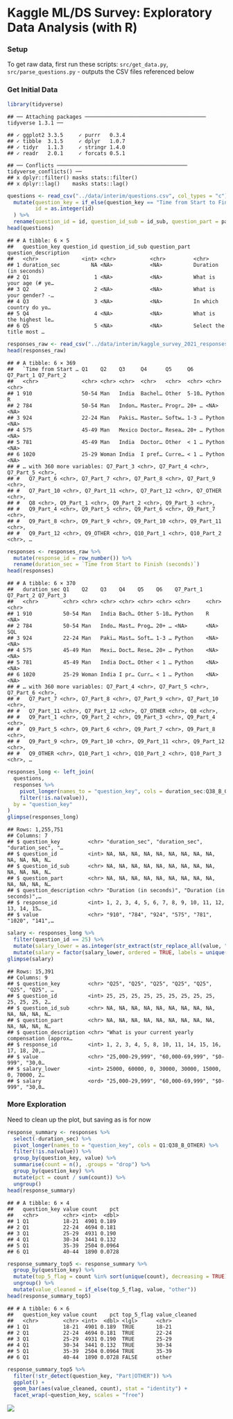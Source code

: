 Kaggle ML/DS Survey: Exploratory Data Analysis (with R)
================

### Setup

To get raw data, first run these scripts: `src/get_data.py`,
`src/parse_questions.py` - outputs the CSV files referenced below

### Get Initial Data

``` r
library(tidyverse)
```

    ## ── Attaching packages ─────────────────────────────────────── tidyverse 1.3.1 ──

    ## ✓ ggplot2 3.3.5     ✓ purrr   0.3.4
    ## ✓ tibble  3.1.5     ✓ dplyr   1.0.7
    ## ✓ tidyr   1.1.3     ✓ stringr 1.4.0
    ## ✓ readr   2.0.1     ✓ forcats 0.5.1

    ## ── Conflicts ────────────────────────────────────────── tidyverse_conflicts() ──
    ## x dplyr::filter() masks stats::filter()
    ## x dplyr::lag()    masks stats::lag()

``` r
questions <- read_csv("../data/interim/questions.csv", col_types = "c") %>%
  mutate(question_key = if_else(question_key == "Time from Start to Finish (seconds)", "duration_sec", question_key),
         id = as.integer(id)
  ) %>%
  rename(question_id = id, question_id_sub = id_sub, question_part = part, question_description = description)
head(questions)
```

    ## # A tibble: 6 × 5
    ##   question_key question_id question_id_sub question_part question_description   
    ##   <chr>              <int> <chr>           <chr>         <chr>                  
    ## 1 duration_sec          NA <NA>            <NA>          Duration (in seconds)  
    ## 2 Q1                     1 <NA>            <NA>          What is your age (# ye…
    ## 3 Q2                     2 <NA>            <NA>          What is your gender? -…
    ## 4 Q3                     3 <NA>            <NA>          In which country do yo…
    ## 5 Q4                     4 <NA>            <NA>          What is the highest le…
    ## 6 Q5                     5 <NA>            <NA>          Select the title most …

``` r
responses_raw <- read_csv("../data/interim/kaggle_survey_2021_responses.csv", col_types = "c")
head(responses_raw)
```

    ## # A tibble: 6 × 369
    ##   `Time from Start … Q1    Q2    Q3     Q4      Q5     Q6    Q7_Part_1 Q7_Part_2
    ##   <chr>              <chr> <chr> <chr>  <chr>   <chr>  <chr> <chr>     <chr>    
    ## 1 910                50-54 Man   India  Bachel… Other  5-10… Python    R        
    ## 2 784                50-54 Man   Indon… Master… Progr… 20+ … <NA>      <NA>     
    ## 3 924                22-24 Man   Pakis… Master… Softw… 1-3 … Python    <NA>     
    ## 4 575                45-49 Man   Mexico Doctor… Resea… 20+ … Python    <NA>     
    ## 5 781                45-49 Man   India  Doctor… Other  < 1 … Python    <NA>     
    ## 6 1020               25-29 Woman India  I pref… Curre… < 1 … Python    <NA>     
    ## # … with 360 more variables: Q7_Part_3 <chr>, Q7_Part_4 <chr>, Q7_Part_5 <chr>,
    ## #   Q7_Part_6 <chr>, Q7_Part_7 <chr>, Q7_Part_8 <chr>, Q7_Part_9 <chr>,
    ## #   Q7_Part_10 <chr>, Q7_Part_11 <chr>, Q7_Part_12 <chr>, Q7_OTHER <chr>,
    ## #   Q8 <chr>, Q9_Part_1 <chr>, Q9_Part_2 <chr>, Q9_Part_3 <chr>,
    ## #   Q9_Part_4 <chr>, Q9_Part_5 <chr>, Q9_Part_6 <chr>, Q9_Part_7 <chr>,
    ## #   Q9_Part_8 <chr>, Q9_Part_9 <chr>, Q9_Part_10 <chr>, Q9_Part_11 <chr>,
    ## #   Q9_Part_12 <chr>, Q9_OTHER <chr>, Q10_Part_1 <chr>, Q10_Part_2 <chr>, …

``` r
responses <- responses_raw %>%
  mutate(response_id = row_number()) %>%
  rename(duration_sec = `Time from Start to Finish (seconds)`)
head(responses)
```

    ## # A tibble: 6 × 370
    ##   duration_sec Q1    Q2    Q3    Q4    Q5    Q6    Q7_Part_1 Q7_Part_2 Q7_Part_3
    ##   <chr>        <chr> <chr> <chr> <chr> <chr> <chr> <chr>     <chr>     <chr>    
    ## 1 910          50-54 Man   India Bach… Other 5-10… Python    R         <NA>     
    ## 2 784          50-54 Man   Indo… Mast… Prog… 20+ … <NA>      <NA>      SQL      
    ## 3 924          22-24 Man   Paki… Mast… Soft… 1-3 … Python    <NA>      <NA>     
    ## 4 575          45-49 Man   Mexi… Doct… Rese… 20+ … Python    <NA>      <NA>     
    ## 5 781          45-49 Man   India Doct… Other < 1 … Python    <NA>      <NA>     
    ## 6 1020         25-29 Woman India I pr… Curr… < 1 … Python    <NA>      <NA>     
    ## # … with 360 more variables: Q7_Part_4 <chr>, Q7_Part_5 <chr>, Q7_Part_6 <chr>,
    ## #   Q7_Part_7 <chr>, Q7_Part_8 <chr>, Q7_Part_9 <chr>, Q7_Part_10 <chr>,
    ## #   Q7_Part_11 <chr>, Q7_Part_12 <chr>, Q7_OTHER <chr>, Q8 <chr>,
    ## #   Q9_Part_1 <chr>, Q9_Part_2 <chr>, Q9_Part_3 <chr>, Q9_Part_4 <chr>,
    ## #   Q9_Part_5 <chr>, Q9_Part_6 <chr>, Q9_Part_7 <chr>, Q9_Part_8 <chr>,
    ## #   Q9_Part_9 <chr>, Q9_Part_10 <chr>, Q9_Part_11 <chr>, Q9_Part_12 <chr>,
    ## #   Q9_OTHER <chr>, Q10_Part_1 <chr>, Q10_Part_2 <chr>, Q10_Part_3 <chr>, …

``` r
responses_long <- left_join(
  questions,
  responses %>%
    pivot_longer(names_to = "question_key", cols = duration_sec:Q38_B_OTHER) %>%
    filter(!is.na(value)),
  by = "question_key"
)
glimpse(responses_long)
```

    ## Rows: 1,255,751
    ## Columns: 7
    ## $ question_key         <chr> "duration_sec", "duration_sec", "duration_sec", "…
    ## $ question_id          <int> NA, NA, NA, NA, NA, NA, NA, NA, NA, NA, NA, NA, N…
    ## $ question_id_sub      <chr> NA, NA, NA, NA, NA, NA, NA, NA, NA, NA, NA, NA, N…
    ## $ question_part        <chr> NA, NA, NA, NA, NA, NA, NA, NA, NA, NA, NA, NA, N…
    ## $ question_description <chr> "Duration (in seconds)", "Duration (in seconds)",…
    ## $ response_id          <int> 1, 2, 3, 4, 5, 6, 7, 8, 9, 10, 11, 12, 13, 14, 15…
    ## $ value                <chr> "910", "784", "924", "575", "781", "1020", "141",…

``` r
salary <- responses_long %>%
  filter(question_id == 25) %>%
  mutate(salary_lower = as.integer(str_extract(str_replace_all(value, "[>$,]", ""), "^\\d+"))) %>%
  mutate(salary = factor(salary_lower, ordered = TRUE, labels = unique(value[order(salary_lower)])))
glimpse(salary)
```

    ## Rows: 15,391
    ## Columns: 9
    ## $ question_key         <chr> "Q25", "Q25", "Q25", "Q25", "Q25", "Q25", "Q25", …
    ## $ question_id          <int> 25, 25, 25, 25, 25, 25, 25, 25, 25, 25, 25, 25, 2…
    ## $ question_id_sub      <chr> NA, NA, NA, NA, NA, NA, NA, NA, NA, NA, NA, NA, N…
    ## $ question_part        <chr> NA, NA, NA, NA, NA, NA, NA, NA, NA, NA, NA, NA, N…
    ## $ question_description <chr> "What is your current yearly compensation (approx…
    ## $ response_id          <int> 1, 2, 3, 4, 5, 8, 10, 11, 14, 15, 16, 17, 18, 20,…
    ## $ value                <chr> "25,000-29,999", "60,000-69,999", "$0-999", "30,0…
    ## $ salary_lower         <int> 25000, 60000, 0, 30000, 30000, 15000, 0, 70000, 2…
    ## $ salary               <ord> "25,000-29,999", "60,000-69,999", "$0-999", "30,0…

### More Exploration

Need to clean up the plot, but saving as is for now

``` r
response_summary <- responses %>%
  select(-duration_sec) %>%
  pivot_longer(names_to = "question_key", cols = Q1:Q38_B_OTHER) %>%
  filter(!is.na(value)) %>%
  group_by(question_key, value) %>%
  summarise(count = n(), .groups = "drop") %>%
  group_by(question_key) %>%
  mutate(pct = count / sum(count)) %>%
  ungroup()
head(response_summary)
```

    ## # A tibble: 6 × 4
    ##   question_key value count    pct
    ##   <chr>        <chr> <int>  <dbl>
    ## 1 Q1           18-21  4901 0.189 
    ## 2 Q1           22-24  4694 0.181 
    ## 3 Q1           25-29  4931 0.190 
    ## 4 Q1           30-34  3441 0.132 
    ## 5 Q1           35-39  2504 0.0964
    ## 6 Q1           40-44  1890 0.0728

``` r
response_summary_top5 <- response_summary %>%
  group_by(question_key) %>%
  mutate(top_5_flag = count %in% sort(unique(count), decreasing = TRUE)[1:5]) %>%
  ungroup() %>%
  mutate(value_cleaned = if_else(top_5_flag, value, "other"))
head(response_summary_top5)
```

    ## # A tibble: 6 × 6
    ##   question_key value count    pct top_5_flag value_cleaned
    ##   <chr>        <chr> <int>  <dbl> <lgl>      <chr>        
    ## 1 Q1           18-21  4901 0.189  TRUE       18-21        
    ## 2 Q1           22-24  4694 0.181  TRUE       22-24        
    ## 3 Q1           25-29  4931 0.190  TRUE       25-29        
    ## 4 Q1           30-34  3441 0.132  TRUE       30-34        
    ## 5 Q1           35-39  2504 0.0964 TRUE       35-39        
    ## 6 Q1           40-44  1890 0.0728 FALSE      other

``` r
response_summary_top5 %>%
  filter(!str_detect(question_key, "Part|OTHER")) %>%
  ggplot() +
  geom_bar(aes(value_cleaned, count), stat = "identity") +
  facet_wrap(~question_key, scales = "free")
```

![](exploratory-data-analysis_files/figure-gfm/unnamed-chunk-1-1.png)<!-- -->
